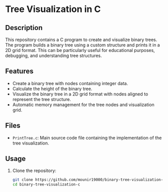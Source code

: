 # Tree Visualization in C

## Description

This repository contains a C program to create and visualize binary trees. The
program builds a binary tree using a custom structure and prints it in a 2D grid
format. This can be particularly useful for educational purposes, debugging, and
understanding tree structures.

## Features

- Create a binary tree with nodes containing integer data.
- Calculate the height of the binary tree.
- Visualize the binary tree in a 2D grid format with nodes aligned to represent
  the tree structure.
- Automatic memory management for the tree nodes and visualization grid.

## Files

- `PrintTree.c`: Main source code file containing the implementation of the tree
  visualization.

## Usage

1. Clone the repository:
   ```sh
   git clone https://github.com/mounir19000/binary-tree-visualization-c.git
   cd binary-tree-visualization-c
   ```
